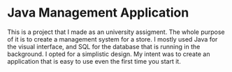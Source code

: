 # Java Management Application
This is a project that I made as an university assigment. The whole purpose of it is to create a management system for a store. I mostly used Java for the visual interface, and SQL for the database that is running in the background. I opted for a simplistic design. My intent was to create an application that is easy to use even the first time you start it.
